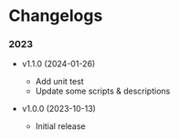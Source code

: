 # Changelogs

### 2023

- v1.1.0 (2024-01-26)
    - Add unit test
    - Update some scripts & descriptions

- v1.0.0 (2023-10-13)
    - Initial release
